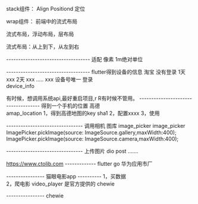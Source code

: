 stack组件： 
    Align 
    Positiond 定位 

wrap组件：
    前端中的流式布局

流式布局，浮动布局，层布局

流式布局：从上到下，从左到右

-----------------------------------  适配  像素   1m绝对单位

----------------------------------- flutter得到设备的信息 
淘宝 没有登录  1天 xxx    2天 xxx  ..... xxx  设备号唯一  登录  
device_info



有时候，想调用系统api,最好重启项目,r R有时候不管用。
------------------------------------ 得到一个手机的位置  高德  
amap_location
1，得到高德地图的key   sha1 
2，配置xxxx 
3，使用

-------------------------------- 调用相机  图库  image_picker
image_picker
    ImagePicker.pickImage(source: ImageSource.gallery,maxWidth:400);
    ImagePicker.pickImage(source: ImageSource.camera,maxWidth:400);

-------------------------------- 上传图片 dio  post  .......


https://www.ctolib.com ------------- 
flutter go  华为应用市厂

---------------- 猫眼电影app ----------
1，买数据  
2，爬电影   video_player 是官方提供的   chewie  

----------------  chewie  






